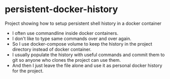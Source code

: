 # persistent-docker-history
Project showing how to setup persistent shell history in a docker container

- I often use commandline inside docker containers.  
- I don't like to type same commands over and over again.  
- So I use docker-compose volume to keep the history in the project directory instead of docker container.
- I usually populate the history with useful commands and commit them to git so anyone who clones the project can use them.  
- And then I just leave the file alone and use it as personal docker history for the project.
